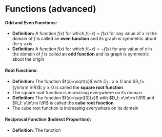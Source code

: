 # Functions (advanced)
#### Odd and Even Functions:
* **Definition:** A function $f(x)$ for which $f(-x)=f(x)$ for any value of $x$ in the domain of $f$ is called an **even function** and its graph is symmetric about the y-axis
* **Definition:** A function $f(x)$ for which $f(-x)=-f(x)$ for any value of $x$ in the domain of $f$ is called an **odd function** and its graph is symmetric about the origin

#### Root Functions:
* **Definition:** The function $f(x)=\sqrt{x}$ with $D_f: x\ge0$ and $R_f={y\in\rm l\!R}$: $y\ge0$ is called the **square root function**
* The square root function is increasing everywhere on its domain
* **Definition:** The function $f(x)=\sqrt[3]{x}$ with $D_f: x\in\rm l\!R$ and $R_f: y\in\rm l\!R$ is called the **cube root function**
* The cube root function is increasing everywhere on its domain

#### Reciprocal Function (Indirect Proportion):
* **Definition**: The function